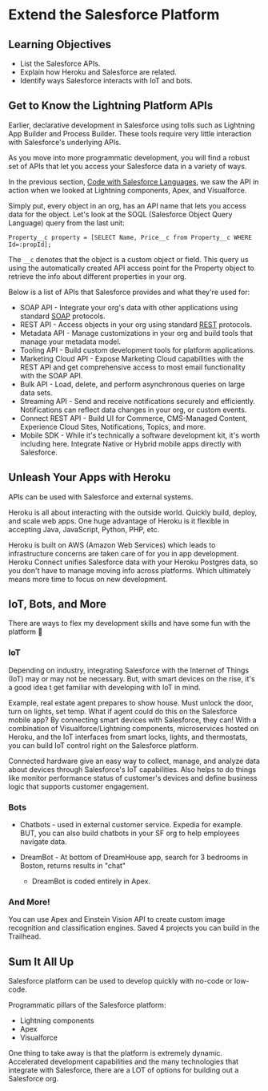 # Extend the Salesforce Platform

## Learning Objectives

- List the Salesforce APIs.
- Explain how Heroku and Salesforce are related.
- Identify ways Salesforce interacts with IoT and bots.

## Get to Know the Lightning Platform APIs

Earlier, declarative development in Salesforce using tolls such as Lightning App Builder and Process Builder. These tools require very little interaction with Salesforce's underlying APIs.

As you move into more programmatic development, you will find a robust set of APIs that let you access your Salesforce data in a variety of ways.

In the previous section, [Code with Salesforce Languages](/Developer-Beginner/Platform-Development-Basics/Code-with-Salesforce-Languages/work.md), we saw the API in action when we looked at Lightning components, Apex, and Visualforce.

Simply put, every object in an org, has an API name that lets you access data for the object. Let's look at the SOQL (Salesforce Object Query Language) query from the last unit:

`Property__c property = [SELECT Name, Price__c from Property__c WHERE Id=:propId];`

The `__c` denotes that the object is a custom object or field. This query us using the automatically created API access point for the Property object to retrieve the info about different properties in your org.

Below is a list of APIs that Salesforce provides and what they're used for:

- SOAP API - Integrate your org's data with other applications using standard [SOAP](https://www.tutorialspoint.com/soap/soap_quick_guide.htm) protocols.
- REST API - Access objects in your org using standard [REST](https://www.codecademy.com/article/what-is-rest) protocols.
- Metadata API - Manage customizations in your org and build tools that manage your metadata model.
- Tooling API - Build custom development tools for platform applications.
- Marketing Cloud API - Expose Marketing Cloud capabilities with the REST API and get comprehensive access to most email functionality with the SOAP API.
- Bulk API - Load, delete, and perform asynchronous queries on large data sets.
- Streaming API - Send and receive notifications securely and efficiently. Notifications can reflect data changes in your org, or custom events.
- Connect REST API - Build UI for Commerce, CMS-Managed Content, Experience Cloud Sites, Notifications, Topics, and more.
- Mobile SDK - While it's technically a software development kit, it's worth including here. Integrate Native or Hybrid mobile apps directly with Salesforce.

## Unleash Your Apps with Heroku

APIs can be used with Salesforce and external systems.

Heroku is all about interacting with the outside world. Quickly build, deploy, and scale web apps. One huge advantage of Heroku is it flexible in accepting Java, JavaScript, Python, PHP, etc.

Heroku is built on AWS (Amazon Web Services) which leads to infrastructure concerns are taken care of for you in app development. Heroku Connect unifies Salesforce data with your Heroku Postgres data, so you don't have to manage moving info across platforms. Which ultimately means more time to focus on new development.

## IoT, Bots, and More

There are ways to flex my development skills and have some fun with the platform 🕺

### IoT

Depending on industry, integrating Salesforce with the Internet of Things (IoT) may or may not be necessary. But, with smart devices on the rise, it's a good idea t get familiar with developing with IoT in mind.

Example, real estate agent prepares to show house. Must unlock the door, turn on lights, set temp. What if agent could do this on the Salesforce mobile app? By connecting smart devices with Salesforce, they can! With a combination of Visualforce/Lightning components, microservices hosted on Heroku, and the IoT interfaces from smart locks, lights, and thermostats, you can build IoT control right on the Salesforce platform.

Connected hardware give an easy way to collect, manage, and analyze data about devices through Salesforce's IoT capabilities. Also helps to do things like monitor performance status of customer's devices and define business logic that supports customer engagement.

### Bots

- Chatbots - used in external customer service. Expedia for example. BUT, you can also build chatbots in your SF org to help employees navigate data.

- DreamBot - At bottom of DreamHouse app, search for 3 bedrooms in Boston, returns results in "chat"
  - DreamBot is coded entirely in Apex.

### And More!

You can use Apex and Einstein Vision API to create custom image recognition and classification engines. Saved 4 projects you can build in the Trailhead.

## Sum It All Up

Salesforce platform can be used to develop quickly with no-code or low-code.

Programmatic pillars of the Salesforce platform:

- Lightning components
- Apex
- Visualforce

One thing to take away is that the platform is extremely dynamic. Accelerated development capabilities and the many technologies that integrate with Salesforce, there are a LOT of options for building out a Salesforce org.
